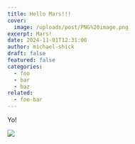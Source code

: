 ```yaml
---
title: Hello Mars!!!
cover:
  image: /uploads/post/PNG%20image.png
excerpt: Mars!
date: 2024-11-01T12:31:00
author: michael-shick
draft: false
featured: false
categories:
  - foo
  - bar
  - baz
related:
  - foo-bar
---
```


Yo!

![](/uploads/post/PNG%20image-1.png)
